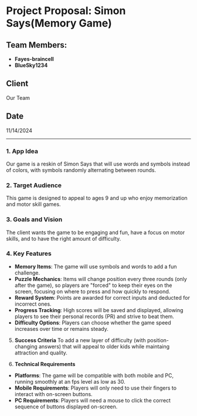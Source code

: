 # Project Proposal: Simon Says(Memory Game)

## Team Members:
- **Fayes-braincell**
- **BlueSky1234**
## Client 
Our Team
## Date 
11/14/2024

---

### 1. **App Idea**
Our game is a reskin of Simon Says that will use words and symbols instead of colors, with symbols randomly alternating between rounds.

### 2. **Target Audience**
This game is designed to appeal to ages 9 and up who enjoy memorization and motor skill games.

### 3. **Goals and Vision**
The client wants the game to be engaging and fun, have a focus on motor skills, and to have the right amount of difficulty. 

### 4. **Key Features**
- **Memory Items**: The game will use symbols and words to add a fun challenge.
- **Puzzle Mechanics**: Items will change position every three rounds (only after the game), so players are "forced" to keep their eyes on the screen, focusing on where to press and how quickly to respond.
- **Reward System**: Points are awarded for correct inputs and deducted for incorrect ones.
- **Progress Tracking**: High scores will be saved and displayed, allowing players to see their personal records (PR) and strive to beat them.
- **Difficulty Options**: Players can choose whether the game speed increases over time or remains steady.


5. **Success Criteria**
To add a new layer of difficulty (with position-changing answers) that will appeal to older kids while maintaing attraction and quality. 

6. **Technical Requirements**
- **Platforms**: The game will be compatible with both mobile and PC, running smoothly at an fps level as low as 30.
- **Mobile Requirements**: Players will only need to use their fingers to interact with on-screen buttons.
- **PC Requirements**: Players will need a mouse to click the correct sequence of buttons displayed on-screen.

